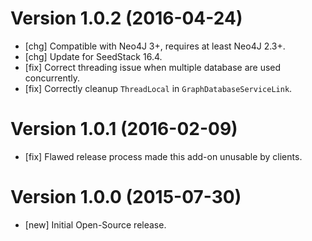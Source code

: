 # Version 1.0.2 (2016-04-24)

* [chg] Compatible with Neo4J 3+, requires at least Neo4J 2.3+.
* [chg] Update for SeedStack 16.4.
* [fix] Correct threading issue when multiple database are used concurrently.
* [fix] Correctly cleanup `ThreadLocal` in `GraphDatabaseServiceLink`.

# Version 1.0.1 (2016-02-09)

* [fix] Flawed release process made this add-on unusable by clients.

# Version 1.0.0 (2015-07-30)

* [new] Initial Open-Source release.
